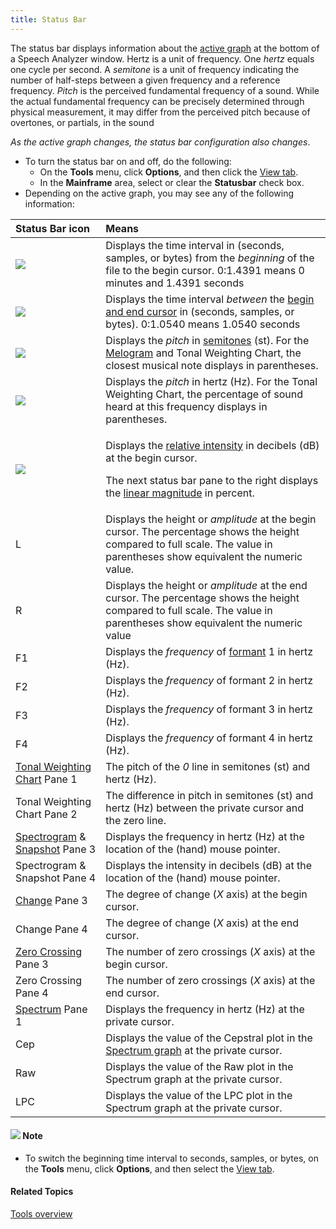 ```yaml
---
title: Status Bar
---
```


The status bar displays information about the [active graph](../graphs/active-graph) at the bottom of a Speech Analyzer window. Hertz is a unit of frequency. One *hertz* equals one cycle per second. A *semitone* is a unit of frequency indicating the number of half-steps between a given frequency and a reference frequency. *Pitch* is the perceived fundamental frequency of a sound. While the actual fundamental frequency can be precisely determined through physical measurement, it may differ from the perceived pitch because of overtones, or partials, in the sound

*As the active graph changes, the status bar configuration also changes*.

- To turn the status bar on and off, do the following:
  - On the **Tools** menu, click **Options**, and then click the [View tab](options/view-tab).
  - In the **Mainframe** area, select or clear the **Statusbar** check box.
- Depending on the active graph, you may see any of the following information:

|**Status Bar icon**|**Means**|
| :- | :- |
|![](../../../images/025.png)|Displays the time interval in (seconds, samples, or bytes) from the *beginning* of the file to the begin cursor. 0:1.4391 means 0 minutes and 1.4391 seconds|
|![](../../../images/026.png)|Displays the time interval *between* the [begin and end cursor](../graphs/begin-end-cursors) in (seconds, samples, or bytes). 0:1.0540 means 1.0540 seconds|
|![](../../../images/027.png)|Displays the *pitch* in [semitones](../graphs/parameters/pitch-tab) (st). For the [Melogram](../graphs/types/music/melogram) and Tonal Weighting Chart, the closest musical note displays in parentheses.|
|![](../../../images/028.png)|Displays the *pitch* in hertz (Hz). For the Tonal Weighting Chart, the percentage of sound heard at this frequency displays in parentheses.|
|![](../../../images/029.png)|<p>Displays the [relative intensity](../graphs/parameters/intensity-tab) in decibels (dB) at the begin cursor.</p><p>The next status bar pane to the right displays the [linear magnitude](../graphs/parameters/intensity-tab) in percent.</p>|
|L|Displays the height or *amplitude* at the begin cursor. The percentage shows the height compared to full scale. The value in parentheses show equivalent the numeric value.|
|R|Displays the height or *amplitude* at the end cursor. The percentage shows the height compared to full scale. The value in parentheses show equivalent the numeric value|
|F1|Displays the *frequency* of [formant](../graphs/types/formants) 1 in hertz (Hz).|
|F2|Displays the *frequency* of formant 2 in hertz (Hz).|
|F3|Displays the *frequency* of formant 3 in hertz (Hz).|
|F4|Displays the *frequency* of formant 4 in hertz (Hz).|
|[Tonal Weighting Chart](../graphs/types/music/tonal-weighting-chart) Pane 1|The pitch of the *0* line in semitones (st) and hertz (Hz).|
|Tonal Weighting Chart Pane 2|The difference in pitch in semitones (st) and hertz (Hz) between the private cursor and the zero line.|
|[Spectrogram](../graphs/types/spectrogram) & [Snapshot](../graphs/types/snapshot-spectrogram) Pane 3|Displays the frequency in hertz (Hz) at the location of the (hand) mouse pointer.|
|Spectrogram & Snapshot Pane 4|Displays the intensity in decibels (dB) at the location of the (hand) mouse pointer.|
|[Change](../graphs/types/change) Pane 3|The degree of change (*X* axis) at the begin cursor.|
|Change Pane 4|The degree of change (*X* axis) at the end cursor.|
|[Zero Crossing](../graphs/types/zero-crossing) Pane 3|The number of zero crossings (*X* axis) at the begin cursor.|
|Zero Crossing Pane 4|The number of zero crossings (*X* axis) at the end cursor.|
|[Spectrum](../graphs/types/spectrum) Pane 1|Displays the frequency in hertz (Hz) at the private cursor.|
|Cep|Displays the value of the Cepstral plot in the [Spectrum graph](../graphs/types/spectrum) at the private cursor.|
|Raw|Displays the value of the Raw plot in the Spectrum graph at the private cursor.|
|LPC|Displays the value of the LPC plot in the Spectrum graph at the private cursor.|

#### ![](../../../images/001.png) **Note**
- To switch the beginning time interval to seconds, samples, or bytes, on the **Tools** menu, click **Options**, and then select the [View tab](options/view-tab).

#### **Related Topics**
[Tools overview](overview)
